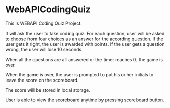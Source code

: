 # WebAPICodingQuiz

This is WEBAPI Coding Quiz Project. 

It will ask the user to take coding quiz. For each question, user will be asked to choose from four choices as an answer for the according question. If the user gets it right, the user is awarded with points. If the user gets a question wrong, the user will lose 10 seconds.

When all the questions are all answered or the timer reaches 0, the game is over.

When the game is over, the user is prompted to put his or her initials to leave the score on the scoreboard.

The score will be stored in local storage.

User is able to view the scoreboard anytime by pressing scoreboard button.
